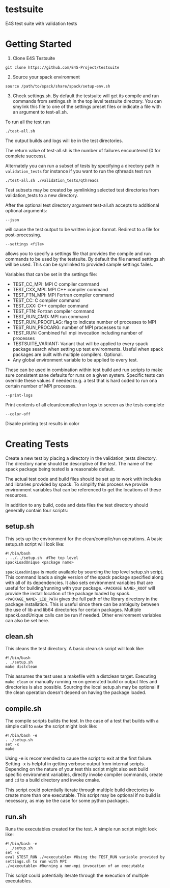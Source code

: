 # testsuite
E4S test suite with validation tests

# Getting Started

1. Clone E4S Testsuite

```
git clone https://github.com/E4S-Project/testsuite
```

2. Source your spack environment

```
source /path/to/spack/share/spack/setup-env.sh
```

3. Check settings.sh. By default the testsuite will get its compile and run commands from settings.sh in the top level testsuite directory. You can smylink this file to one of the settings preset files or indicate a file with an argument to test-all.sh.


To run all the test run 

```
./test-all.sh
```

The output builds and logs will be in the test directories.

The return value of test-all.sh is the number of failures encountered (0 for complete success).

Alternately you can run a subset of tests by specifying a directory path in `validation_tests` for instance if you want to run the qthreads test run

```
./test-all.sh ./validation_tests/qthreads
```

Test subsets may be created by symlinking selected test directories from validation_tests to a new directory.

After the optional test directory argument test-all.sh accepts to additional optional arguments:
```
--json
```
will cause the test output to be written in json format. Redirect to a file for post-processing.


```
--settings <file>
```
allows you to specify a settings file that provides the compile and run commands to be used by the testsuite. By default the file named settings.sh will be used. This can be symlinked to provided sample settings failes.

Variables that can be set in the settings file:

* TEST_CC_MPI: MPI C compiler command
* TEST_CXX_MPI: MPI C++ compiler command
* TEST_FTN_MPI: MPI Fortran compiler command
* TEST_CC: C compiler command
* TEST_CXX: C++ compiler command
* TEST_FTN: Fortran compiler command
* TEST_RUN_CMD: MPI run command
* TEST_RUN_PROCFLAG: flag to indicate number of processes to MPI
* TEST_RUN_PROCARG: number of MPI processes to run
* TEST_RUN: Combined full mpi invocation including number of processes
* TESTSUITE_VARIANT: Variant that will be applied to every spack package search when setting up test environments. Useful when spack packages are built with multiple compilers. Optional.
* Any global environment variable to be applied to every test.

These can be used in combination within test build and run scripts to make sure consistent sane defaults for runs on a given system. Specific tests can override these values if needed (e.g. a test that is hard coded to run ona certain number of MPI processes.

```
--print-logs
```
Print contents of all clean/compiler/run logs to screen as the tests complete

```
--color-off
```
Disable printing test results in color

# Creating Tests

Create a new test by placing a directory in the validation_tests directory. The directory name should be descriptive of the test. The name of the spack package being tested is a reasonable default.

The actual test code and build files should be set up to work with includes and libraries provided by spack. To simplify this process we provide environment variables that can be referenced to get the locations of these resources.

In addition to any build, code and data files the test directory should generally contain four scripts:

## setup.sh
This sets up the environment for the clean/compile/run operations. A basic setup.sh script will look like:

    #!/bin/bash
    . ../../setup.sh  #The top level
    spackLoadUnique <package name>

`spackLoadUnique` is made available by sourcing the top level setup.sh script. This command loads a single version of the spack package specified along with all of its dependencies. It also sets environment variables that are useful for building/running with your package. `<PACKAGE NAME>_ROOT`  will provide the install location of the package loaded by spack. `<PACKAGE_NAME>_LIB_PATH` gives the full path of the library directory in the package installation. This is useful since there can be ambiguity between the use of lib and lib64 directories for certain packages. Multiple spackLoadUnique calls can be run if needed. Other environment variables can also be set here.

## clean.sh
This cleans the test directory. A basic clean.sh script will look like:

    #!/bin/bash
    . ./setup.sh
    make distclean

This assumes the test uses a makefile with a distclean target. Executing `make clean` or manually running `rm` on generated build or output files and directories is also possible. Sourcing the local setup.sh may be optional if the clean operation doesn't depend on having the package loaded.

## compile.sh
The compile scripts builds the test. In the case of a test that builds with a simple call to `make` the script might look like:

    #!/bin/bash -e
    . ./setup.sh
    set -x
    make 
Using -e is recommended to cause the script to exit at the first failure. Setting -x is helpful in getting verbose output from internal scripts. Depending on the nature of your test this script might also sett build specific environment variables, directly invoke compiler commands, create and `cd` to a build directory and invoke cmake.

This script could potentially iterate through multiple build directories to create more than one executable. This script may be optional if no build is necessary, as may be the case for some python packages.

## run.sh
Runs the executables created for the test. A simple run script might look like:

    #!/bin/bash -e
    . ./setup.sh
    set -x
    eval $TEST_RUN ./<executable> #Using the TEST_RUN variable provided by settings.sh to run with MPI
    ./<executable> #Running a non-mpi invocation of an executable

This script could potentially iterate through the execution of multiple executables.
